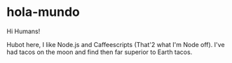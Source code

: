 # hola-mundo

Hi Humans!

Hubot here, I like Node.js and Caffeescripts (That'2 what I'm Node off).
I've had tacos on the moon and find then far superior to Earth tacos.
